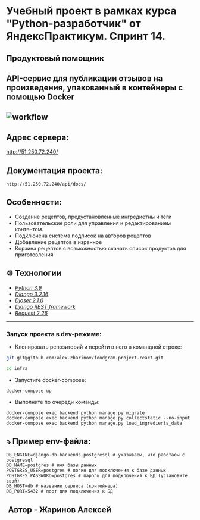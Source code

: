 # Учебный проект в рамках курса "Python-разработчик" от ЯндексПрактикум. Спринт 14.
## Продуктовый помощник
## API-сервис для публикации отзывов на произведения, упакованный в контейнеры с помощью Docker
![workflow](https://github.com/alex-zharinov/foodgram-project-react/actions/.github/workflows/main.yml/badge.svg)
---
## Адрес сервера:

http://51.250.72.240/

## Документация проекта:
```
http://51.250.72.240/api/docs/
```

## Особенности:
- Cоздание рецептов, предустановленные ингредиетны и теги
- Пользовательские роли для управления и редактированием контентом.
- Подключена система подписок на авторов рецептов
- Добавление рецептов в изранное
- Корзина рецептов с возможностью скачать список продуктов для приготовления

## ⚙ Технологии
- _[Python 3.9](https://docs.python.org/3.9/)_
 - _[Django 3.2.16](https://docs.djangoproject.com/en/2.2/)_
 - _[Djoser 2.1.0](https://djoser.readthedocs.io/en/latest/)_
 -  _[Django REST framework](https://www.django-rest-framework.org/)_
- _[Request 2.26](https://pypi.org/project/requests/)_
---
### Запуск проекта в dev-режиме:

- Клонировать репозиторий и перейти в него в командной строке:

```bash
git git@github.com:alex-zharinov/foodgram-project-react.git
```

```bash
cd infra
```

- Запустите docker-compose:

```
docker-compose up
```

- Выполните по очереди команды:

```
docker-compose exec backend python manage.py migrate
docker-compose exec backend python manage.py collectstatic --no-input
docker-compose exec backend python manage.py load_ingredients_data
```

## ⤵️ Пример env-файла:
```
DB_ENGINE=django.db.backends.postgresql # указываем, что работаем с postgresql
DB_NAME=postgres # имя базы данных
POSTGRES_USER=postgres # логин для подключения к базе данных
POSTGRES_PASSWORD=postgres # пароль для подключения к БД (установите свой)
DB_HOST=db # название сервиса (контейнера)
DB_PORT=5432 # порт для подключения к БД
```

## ️ Автор - Жаринов Алексей

